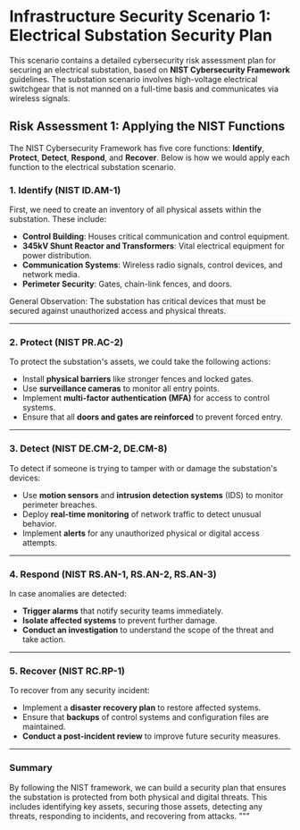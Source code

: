 # Infrastructure Security Scenario 1: Electrical Substation Security Plan

This scenario contains a detailed cybersecurity risk assessment plan for securing an electrical substation, based on **NIST Cybersecurity Framework** guidelines. The substation scenario involves high-voltage electrical switchgear that is not manned on a full-time basis and communicates via wireless signals.

## Risk Assessment 1: Applying the NIST Functions

The NIST Cybersecurity Framework has five core functions: **Identify**, **Protect**, **Detect**, **Respond**, and **Recover**. Below is how we would apply each function to the electrical substation scenario.

### 1. Identify (NIST ID.AM-1)
First, we need to create an inventory of all physical assets within the substation. These include:
- **Control Building**: Houses critical communication and control equipment.
- **345kV Shunt Reactor and Transformers**: Vital electrical equipment for power distribution.
- **Communication Systems**: Wireless radio signals, control devices, and network media.
- **Perimeter Security**: Gates, chain-link fences, and doors.

General Observation: The substation has critical devices that must be secured against unauthorized access and physical threats.

---

### 2. Protect (NIST PR.AC-2)
To protect the substation's assets, we could take the following actions:
- Install **physical barriers** like stronger fences and locked gates.
- Use **surveillance cameras** to monitor all entry points.
- Implement **multi-factor authentication (MFA)** for access to control systems.
- Ensure that all **doors and gates are reinforced** to prevent forced entry.

---

### 3. Detect (NIST DE.CM-2, DE.CM-8)
To detect if someone is trying to tamper with or damage the substation's devices:
- Use **motion sensors** and **intrusion detection systems** (IDS) to monitor perimeter breaches.
- Deploy **real-time monitoring** of network traffic to detect unusual behavior.
- Implement **alerts** for any unauthorized physical or digital access attempts.

---

### 4. Respond (NIST RS.AN-1, RS.AN-2, RS.AN-3)
In case anomalies are detected:
- **Trigger alarms** that notify security teams immediately.
- **Isolate affected systems** to prevent further damage.
- **Conduct an investigation** to understand the scope of the threat and take action.

---

### 5. Recover (NIST RC.RP-1)
To recover from any security incident:
- Implement a **disaster recovery plan** to restore affected systems.
- Ensure that **backups** of control systems and configuration files are maintained.
- **Conduct a post-incident review** to improve future security measures.

---

### Summary
By following the NIST framework, we can build a security plan that ensures the substation is protected from both physical and digital threats. This includes identifying key assets, securing those assets, detecting any threats, responding to incidents, and recovering from attacks.
"""

